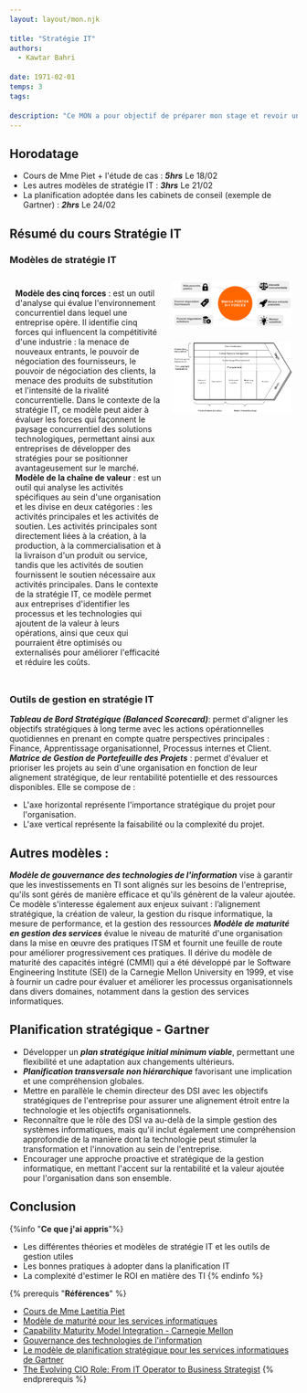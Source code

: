 ```yaml
---
layout: layout/mon.njk

title: "Stratégie IT"
authors:
  - Kawtar Bahri

date: 1971-02-01
temps: 3
tags:

description: "Ce MON a pour objectif de préparer mon stage et revoir un cours que j'ai pas suivi en temps 2 : Stratégie IT."
---
```

## Horodatage
- Cours de Mme Piet + l'étude de cas : ***5hrs*** Le 18/02
- Les autres modèles de stratégie IT : ***3hrs*** Le 21/02
- La planification adoptée dans les cabinets de conseil (exemple de Gartner) : ***2hrs*** Le 24/02

## Résumé du cours Stratégie IT
### Modèles de stratégie IT
<div style="display: flex;">
    <div style="flex: 55%; padding: 10px;">
        <p>
          <strong>Modèle des cinq forces</strong> : est un outil d'analyse qui évalue l'environnement concurrentiel dans lequel une entreprise opère. Il identifie cinq forces qui influencent la compétitivité d'une industrie : la menace de nouveaux entrants, le pouvoir de négociation des fournisseurs, le pouvoir de négociation des clients, la menace des produits de substitution et l'intensité de la rivalité concurrentielle. Dans le contexte de la stratégie IT, ce modèle peut aider à évaluer les forces qui façonnent le paysage concurrentiel des solutions technologiques, permettant ainsi aux entreprises de développer des stratégies pour se positionner avantageusement sur le marché. <br>
          <strong>Modèle de la chaîne de valeur</strong> : est un outil qui analyse les activités spécifiques au sein d'une organisation et les divise en deux catégories : les activités principales et les activités de soutien. Les activités principales sont directement liées à la création, à la production, à la commercialisation et à la livraison d'un produit ou service, tandis que les activités de soutien fournissent le soutien nécessaire aux activités principales. Dans le contexte de la stratégie IT, ce modèle permet aux entreprises d'identifier les processus et les technologies qui ajoutent de la valeur à leurs opérations, ainsi que ceux qui pourraient être optimisés ou externalisés pour améliorer l'efficacité et réduire les coûts.
        </p>
    </div>
    <div style="flex: 45%; padding: 10px;">
        <div style="display: flex; flex-direction: column;">
            <img src="1.png" alt="Image 1" style="max-width: 100%; margin-bottom: 10px;">
            <br>
            <img src="2.jpg" alt="Image 2" style="max-width: 100%;">
        </div>
    </div>
</div>

### Outils de gestion en stratégie IT
***Tableau de Bord Stratégique (Balanced Scorecard)***: permet d'aligner les objectifs stratégiques à long terme avec les actions opérationnelles quotidiennes en prenant en compte quatre perspectives principales : Finance, Apprentissage organisationnel, Processus internes et Client.
***Matrice de Gestion de Portefeuille des Projets*** : permet d'évaluer et prioriser les projets au sein d'une organisation en fonction de leur alignement stratégique, de leur rentabilité potentielle et des ressources disponibles. Elle se compose de :
- L'axe horizontal représente l'importance stratégique du projet pour l'organisation.
- L'axe vertical représente la faisabilité ou la complexité du projet.

## Autres modèles :

***Modèle de gouvernance des technologies de l'information*** vise à garantir que les investissements en TI sont alignés sur les besoins de l'entreprise, qu'ils sont gérés de manière efficace et qu'ils génèrent de la valeur ajoutée. Ce modèle s'interesse également aux enjeux suivant : l’alignement stratégique, la création de valeur, la gestion du risque informatique, la mesure de performance, et la gestion des ressources
***Modèle de maturité en gestion des services*** évalue le niveau de maturité d'une organisation dans la mise en œuvre des pratiques ITSM et fournit une feuille de route pour améliorer progressivement ces pratiques.
Il dérive du modèle de maturité des capacités intégré (CMMI) qui a été développé par le Software Engineering Institute (SEI) de la Carnegie Mellon University en 1999, et vise à fournir un cadre pour évaluer et améliorer les processus organisationnels dans divers domaines, notamment dans la gestion des services informatiques.

## Planification stratégique - Gartner
- Développer un ***plan stratégique initial minimum viable***, permettant une flexibilité et une adaptation aux changements ultérieurs.
- ***Planification transversale non hiérarchique*** favorisant  une implication et une compréhension globales.
- Mettre en parallèle le chemin directeur des DSI avec les objectifs stratégiques de l'entreprise pour assurer une alignement étroit entre la technologie et les objectifs organisationnels.
- Reconnaître que le rôle des DSI va au-delà de la simple gestion des systèmes informatiques, mais qu'il inclut également une compréhension approfondie de la manière dont la technologie peut stimuler la transformation et l'innovation au sein de l'entreprise.
- Encourager une approche proactive et stratégique de la gestion informatique, en mettant l'accent sur la rentabilité et la valeur ajoutée pour l'organisation dans son ensemble.

## Conclusion
{%info "**Ce que j'ai appris**"%}
-	Les différentes théories et modèles de stratégie IT et les outils de gestion utiles
- Les bonnes pratiques à adopter dans la planification IT
- La complexité d'estimer le ROI en matière des TI
{% endinfo %}

{% prerequis "**Références**" %}
-	[Cours de Mme Laetitia Piet](https://moodle.centrale-marseille.fr/course/view.php?id=979)
- [Modèle de maturité pour les services informatiques ](https://espaces-numeriques.org/wp-content/uploads/2019/01/l65p34.pdf)
- [Capability Maturity Model Integration - Carnegie Mellon](https://insights.sei.cmu.edu/documents/91/2010_019_001_28803.pdf)
- [Gouvernance des technologies de l'information](https://www.cegsi.org/images/stories/document/gouvtechsi-wikipedia.mht.pdf)
- [Le modèle de planification stratégique pour les services informatiques de Gartner](https://emt.gartnerweb.com/ngw/globalassets/intl-fr/insights/documents/planification-strategique/les-bases-de-la-planification-strategique.pdf?_gl=1*1fnpoja*_ga*MTk3MTM5OTkwOC4xNzA4NzY4NjI3*_ga_R1W5CE5FEV*MTcwODc2ODYyNi4xLjEuMTcwODc2ODc5OC4zOC4wLjA)
- [The Evolving CIO Role: From IT Operator to Business Strategist](https://media.techtarget.com/digitalguide/images/Misc/EA-Marketing/Eguides/The_Evolving_CIO_Role_From_IT_Operator_to_Business_Strategist_2022.pdf)
{% endprerequis %}